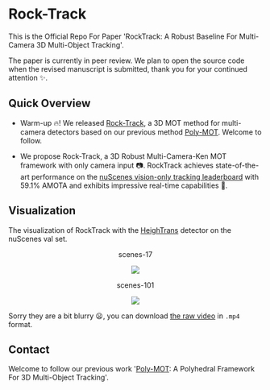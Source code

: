 # Rock-Track

This is the Official Repo For Paper 'RockTrack: A Robust Baseline For Multi-Camera 3D Multi-Object Tracking'.

The paper is currently in peer review. We plan to open the source code when the revised manuscript is submitted, thank you for your continued attention :sparkles:.


## Quick Overview

- Warm-up 🔥! We released [Rock-Track](https://arxiv.org/pdf/2409.11749), a 3D MOT method for multi-camera detectors based on our previous method [Poly-MOT](https://github.com/lixiaoyu2000/Poly-MOT). Welcome to follow.

- We propose Rock-Track, a 3D Robust Multi-Camera-Ken MOT framework with only camera input :camera:. RockTrack achieves state-of-the-art performance on the [nuScenes vision-only tracking leaderboard](https://www.nuscenes.org/tracking?externalData=no&mapData=no&modalities=Camera) with 59.1\% AMOTA and exhibits impressive real-time capabilities :rocket:.


## Visualization

The visualization of RockTrack with the [HeighTrans](https://github.com/PeidongLi/DualBEV) detector on the nuScenes val set. 

<p align="center">
  scenes-17
</p>

<div align=center>
<img src="https://github.com/lixiaoyu2000/Rock-Track/blob/main/docs/ALL_CAMS_VIDEO_17.gif"/>
</div>

<p align="center">
  scenes-101
</p>

<div align=center>
<img src="https://github.com/lixiaoyu2000/Rock-Track/blob/main/docs/ALL_CAMS_VIDEO_101.gif"/>
</div>

Sorry they are a bit blurry :frowning:, you can download [the raw video](https://github.com/lixiaoyu2000/Rock-Track/blob/main/docs/) in `.mp4` format.

## Contact

Welcome to follow our previous work '[Poly-MOT](https://github.com/lixiaoyu2000/Poly-MOT/tree/main): A Polyhedral Framework For 3D Multi-Object Tracking'.

